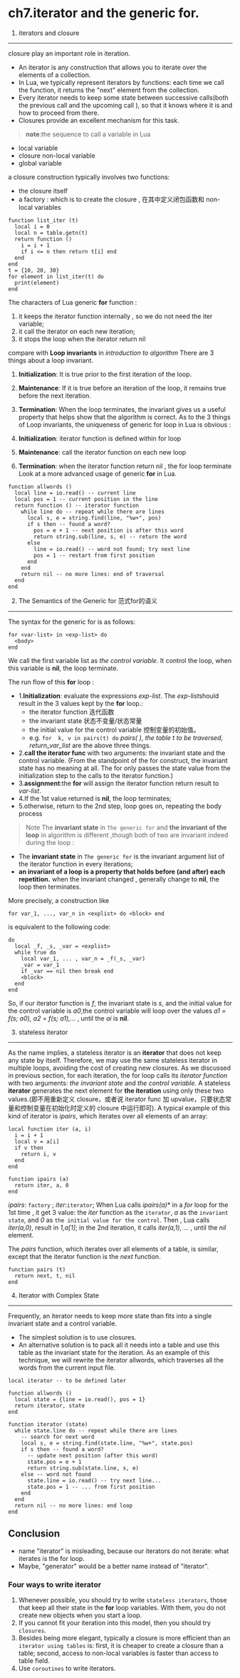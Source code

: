 ch7.iterator and the generic for.
===================

1. iterators and closure
---------------
closure play an important role in iteration.
  - An iterator is any construction that allows you to iterate over the elements of a collection.
  - In Lua, we typically represent iterators by functions: each time we call the function, it returns the "next" element from the collection.
  - Every iterator needs to keep some state between successive calls(both the previous call and the upcoming call ), so that it knows where it is and how to proceed from there.
  - Closures provide an excellent mechanism for this task.

> **note**:the sequence to call a variable in Lua
  + local variable
  + closure non-local variable 
  + global variable

a closure construction typically involves two functions: 
  + the closure itself
  + a factory : which is to create the closure , 在其中定义闭包函数和 non-local variables

```
function list_iter (t)
  local i = 0
  local n = table.getn(t)
  return function ()
    i = i + 1
    if i <= n then return t[i] end
  end
end
t = {10, 20, 30}
for element in list_iter(t) do
  print(element)
end
```

The characters of Lua generic **for** function :

1. it keeps the iterator function internally , so we do not need the iter variable;
2. it call the iterator on each new iteration;
3. it stops the loop when the iterator return nil

compare with **Loop invariants** in *introduction to algorithm*
There are 3 things about a loop invariant.

1. **Initialization**: It is true prior to the first iteration of the loop.
2. **Maintenance**: If it is true before an iteration of the loop, it remains true before the next iteration.
3. **Termination**: When the loop terminates, the invariant gives us a useful property that helps show that the algorithm is correct.
As to the 3 things of Loop invariants, the uniqueness of generic for loop in Lua is obvious :

1. **Initialization**: iterator function is defined within for loop
2. **Maintenance**: call the iterator function on each new loop
3. **Termination**: when the iterator function return nil , the for loop terminate
Look at a more advanced usage of generic **for** in Lua.
```
function allwords ()
  local line = io.read() -- current line
  local pos = 1 -- current position in the line
  return function () -- iterator function
    while line do -- repeat while there are lines
      local s, e = string.find(line, "%w+", pos)
      if s then -- found a word?
        pos = e + 1 -- next position is after this word
        return string.sub(line, s, e) -- return the word
      else
        line = io.read() -- word not found; try next line
        pos = 1 -- restart from first position
      end
    end
    return nil -- no more lines: end of traversal
  end
end
```

2. The Semantics of the Generic for 范式for的语义
---------------
The syntax for the generic for is as follows:
```
for <var-list> in <exp-list> do
  <body>
end 
```
We call the first variable list <var-list> as *the control variable*. It control the loop, when this variable is **nil**, the loop terminate.

The run flow of this **for** loop :

- 1.**Initialization**: evaluate the  expressions *exp-list*. The *exp-list*should result in the 3 values kept by the **for** loop.:  
  + the iterator function  迭代函数
  + the invariant state 状态不变量/状态常量
  + the initial value for the control variable 控制变量的初始值。
  + e.g. ```for  k, v in pairs(t) do``` *pairs( )*, *the table t to be traversed*, *return_var_list* are the above three things.
- 2.**call the iterator func** with two arguments: the invariant state and the control variable. (From the standpoint of the for construct, the invariant state has no meaning at all. The for only passes the state value from the initialization step to the calls to the iterator function.)
- 3.**assignment**:the **for** will assign the iterator function return result to *var-list*.
- 4.If the 1st value returned is **nil**, the loop terminates;
- 5.otherwise, return to the 2nd step, loop goes on, repeating the body process

>Note
The **invariant state** in `The generic for` and **the invariant of the loop** in algorithm is different ,though both of two are invariant indeed during the loop :
- The **invariant state** in `The generic for` is the invariant argument list of the iterator function in every iterations; 
-  **an invariant of a loop is a property that holds before (and after) each repetition.** when the invariant changed , generally change to **nil**, the loop then terminates.


More precisely, a construction like
```
for var_1, ..., var_n in <explist> do <block> end
```
is equivalent to the following code:
```
do
  local _f, _s, _var = <explist>
  while true do
    local var_1, ... , var_n = _f(_s, _var)
    _var = var_1
    if _var == nil then break end
    <block>
  end
end
```
So, if our iterator function is _f_, the invariant state is _s_, and the initial value for the control variable is _a0_,the control variable will loop over the values _a1 = f(s; a0), a2 = f(s; a1),..._ , until the _ai_ is **nil**.


3. stateless iterator
----
As the name implies, a stateless iterator is an **iterator** that does not keep any state by itself. Therefore, we may use the same stateless iterator in multiple loops, avoiding the cost of creating new closures.
As we discussed in previous section, for each iteration, the for loop calls its _iterator function_ with two arguments: _the invariant state_ and _the control variable_. A stateless **iterator** generates the next element for **the iteration** using only these two values.(即不用重新定义 closure，或者说 iterator func 加 upvalue，只要状态常量和控制变量在初始化时定义的 closure 中运行即可).
A typical example of this kind of iterator is _ipairs_, which iterates over all elements of an array:
```
local function iter (a, i)
  i = i + 1
  local v = a[i]
  if v then
    return i, v
  end
end

function ipairs (a)
  return iter, a, 0
end
```
*ipairs*: `factory` ; *iter*:`iterator`; When Lua calls *ipairs(a)** in a *for* loop for the 1st time , it get 3 value: the *iter* function as the `iterator`, *a* as the `invariant state`, and *0* as `the initial value for the control`. Then , Lua calls *iter(a,0)*, result in *1,a[1]*; in the 2nd iteration, it calls *iter(a,1)*, ... , until the *nil* element.

The *pairs* function, which iterates over all elements of a table, is similar,
except that the iterator function is the *next* function.
```
function pairs (t)
  return next, t, nil
end
```

4. Iterator with Complex State
---
Frequently, an iterator needs to keep more state than fits into a single invariant state and a control variable. 
- The simplest solution is to use closures.
- An alternative solution is to pack all it needs into a table and use this table as the invariant state for the iteration.
As an example of this technique, we will rewrite the iterator allwords, which
traverses all the words from the current input file.
```
local iterator -- to be defined later

function allwords ()
  local state = {line = io.read(), pos = 1}
  return iterator, state
end

function iterator (state)
  while state.line do -- repeat while there are lines
    -- search for next word
    local s, e = string.find(state.line, "%w+", state.pos)
    if s then -- found a word?
      -- update next position (after this word)
      state.pos = e + 1
      return string.sub(state.line, s, e)
    else -- word not found
      state.line = io.read() -- try next line...
      state.pos = 1 -- ... from first position
    end
  end
  return nil -- no more lines: end loop
end
```

Conclusion
-----
- name "iterator" is misleading, because our iterators do not iterate: what iterates is the for loop.
- Maybe, "generator" would be a better name instead of "iterator".

###  Four ways to write iterator

1. Whenever possible, you should try to write `stateless iterators`, those that
keep all their state in the **for** loop variables. With them, you do not create new objects when you start a loop. 
2. If you cannot fit your iteration into this model, then you should try `closures`.
3. Besides being more elegant, typically a closure is more efficient than an `iterator using tables` is: first, it is cheaper to create a closure than a table; second, access to non-local variables is faster than access to table field.
4. Use `coroutines` to write iterators.


